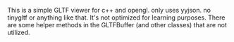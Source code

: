 This is a simple GLTF viewer for c++ and opengl. only uses yyjson. no tinygltf or anything like that. It's not optimized for learning purposes. There are some helper methods in the GLTFBuffer (and other classes) that are not utilized.
